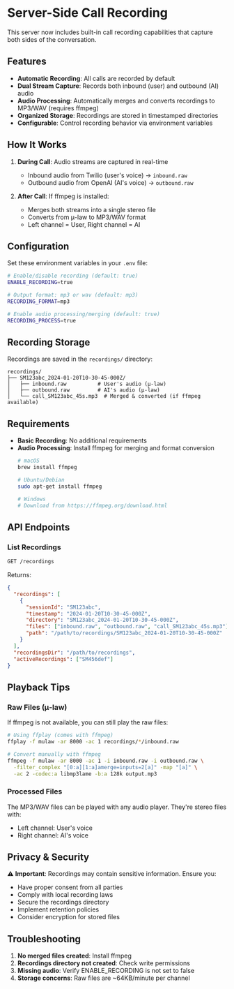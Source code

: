 # Server-Side Call Recording

This server now includes built-in call recording capabilities that capture both sides of the conversation.

## Features

- **Automatic Recording**: All calls are recorded by default
- **Dual Stream Capture**: Records both inbound (user) and outbound (AI) audio
- **Audio Processing**: Automatically merges and converts recordings to MP3/WAV (requires ffmpeg)
- **Organized Storage**: Recordings are stored in timestamped directories
- **Configurable**: Control recording behavior via environment variables

## How It Works

1. **During Call**: Audio streams are captured in real-time
   - Inbound audio from Twilio (user's voice) → `inbound.raw`
   - Outbound audio from OpenAI (AI's voice) → `outbound.raw`

2. **After Call**: If ffmpeg is installed:
   - Merges both streams into a single stereo file
   - Converts from μ-law to MP3/WAV format
   - Left channel = User, Right channel = AI

## Configuration

Set these environment variables in your `.env` file:

```bash
# Enable/disable recording (default: true)
ENABLE_RECORDING=true

# Output format: mp3 or wav (default: mp3)
RECORDING_FORMAT=mp3

# Enable audio processing/merging (default: true)
RECORDING_PROCESS=true
```

## Recording Storage

Recordings are saved in the `recordings/` directory:

```
recordings/
├── SM123abc_2024-01-20T10-30-45-000Z/
│   ├── inbound.raw          # User's audio (μ-law)
│   ├── outbound.raw         # AI's audio (μ-law)
│   └── call_SM123abc_45s.mp3  # Merged & converted (if ffmpeg available)
```

## Requirements

- **Basic Recording**: No additional requirements
- **Audio Processing**: Install ffmpeg for merging and format conversion
  ```bash
  # macOS
  brew install ffmpeg
  
  # Ubuntu/Debian
  sudo apt-get install ffmpeg
  
  # Windows
  # Download from https://ffmpeg.org/download.html
  ```

## API Endpoints

### List Recordings
```bash
GET /recordings
```

Returns:
```json
{
  "recordings": [
    {
      "sessionId": "SM123abc",
      "timestamp": "2024-01-20T10-30-45-000Z",
      "directory": "SM123abc_2024-01-20T10-30-45-000Z",
      "files": ["inbound.raw", "outbound.raw", "call_SM123abc_45s.mp3"],
      "path": "/path/to/recordings/SM123abc_2024-01-20T10-30-45-000Z"
    }
  ],
  "recordingsDir": "/path/to/recordings",
  "activeRecordings": ["SM456def"]
}
```

## Playback Tips

### Raw Files (μ-law)
If ffmpeg is not available, you can still play the raw files:

```bash
# Using ffplay (comes with ffmpeg)
ffplay -f mulaw -ar 8000 -ac 1 recordings/*/inbound.raw

# Convert manually with ffmpeg
ffmpeg -f mulaw -ar 8000 -ac 1 -i inbound.raw -i outbound.raw \
  -filter_complex "[0:a][1:a]amerge=inputs=2[a]" -map "[a]" \
  -ac 2 -codec:a libmp3lame -b:a 128k output.mp3
```

### Processed Files
The MP3/WAV files can be played with any audio player. They're stereo files with:
- Left channel: User's voice
- Right channel: AI's voice

## Privacy & Security

⚠️ **Important**: Recordings may contain sensitive information. Ensure you:
- Have proper consent from all parties
- Comply with local recording laws
- Secure the recordings directory
- Implement retention policies
- Consider encryption for stored files

## Troubleshooting

1. **No merged files created**: Install ffmpeg
2. **Recordings directory not created**: Check write permissions
3. **Missing audio**: Verify ENABLE_RECORDING is not set to false
4. **Storage concerns**: Raw files are ~64KB/minute per channel